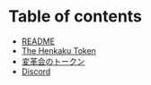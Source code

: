 # Table of contents

* [README](README.md)
* [The Henkaku Token](henkaku-token.md)
* [変革会のトークン](henkaku-token-ja.md)
* [Discord](discord.md)
